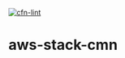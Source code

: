 [![cfn-lint](https://github.com/tokyo-crafter/aws-stack-cmn/actions/workflows/linter.yaml/badge.svg)](https://github.com/tokyo-crafter/aws-stack-cmn/actions/workflows/linter.yaml)

# aws-stack-cmn
